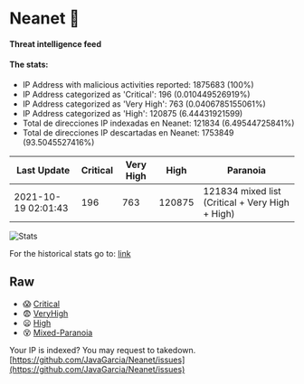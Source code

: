 # Neanet :hocho:
#### Threat intelligence feed
#### The stats:

- IP Address with malicious activities reported: 1875683 (100%)
- IP Address categorized as 'Critical':  196 (0.010449526919%)
- IP Address categorized as 'Very High':  763 (0.0406785155061%)
- IP Address categorized as 'High':  120875 (6.44431921599)
- Total de direcciones IP indexadas en Neanet:  121834 (6.49544725841%)
- Total de direcciones IP descartadas en Neanet:  1753849 (93.5045527416%)

| Last Update | Critical | Very High | High | Paranoia |
| --- | --- | --- | --- | --- |
| 2021-10-19 02:01:43 | 196 | 763 | 120875 | 121834 mixed list (Critical + Very High + High)|

![Stats](https://docs.google.com/spreadsheets/d/e/2PACX-1vSnaNMIXVabIpDJjufMlzH7poXnshF3mgd8Is1g9ytUEzVsP5my4Trn8f-xkoLLQ38xpL3HtmUexLo6/pubchart?oid=501124687&format=image)

For the historical stats go to: [link](/stats.csv)
## Raw
- :scream: [Critical](https://raw.githubusercontent.com/JavaGarcia/Neanet/master/blacklists/neanet_critical.txt)
- :fearful: [VeryHigh](https://raw.githubusercontent.com/JavaGarcia/Neanet/master/blacklists/neanet_veryHigh.txtt)
- :frowning: [High](https://raw.githubusercontent.com/JavaGarcia/Neanet/master/blacklists/neanet_high.txt)
- :dizzy_face: [Mixed-Paranoia](https://raw.githubusercontent.com/JavaGarcia/Neanet/master/blacklists/neanet_all.txt)


Your IP is indexed? You may request to takedown. [https://github.com/JavaGarcia/Neanet/issues](https://github.com/JavaGarcia/Neanet/issues)










































































































































































































































































































































































































































































































































































































































































































































































































































































































































































































































































































































































































































































































































































































































































































































































































































































































































































































































































































































































































































































































































































































































































































































































































































































































































































































































































































































































































































































































































































































































































































































































































































































































































































































































































































































































































































































































































































































































































































































































































































































































































































































































































































































































































































































































































































































































































































































































































































































































































































































































































































































































































































































































































































































































































































































































































































































































































































































































































































































































































































































































































































































































































































































































































































































































































































































































































































































































































































































































































































































































































































































































































































































































































































































































































































































































































































































































































































































































































































































































































































































































































































































































































































































































































































































































































































































































































































































































































































































































































































































































































































































































































































































































































































































































































































































































































































































































































































